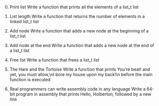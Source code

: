 0. Print list
	Write a function that prints all the elements of a list_t list

1. List length
	Write a function that returns the number of elements in a linked list_t list

2. Add node
	Write a function that adds a new node at the beginning of a list_t list

3. Add node at the end
	Write a function that adds a new node at the end of a list_t list

4. Free list
	Write a function that frees a list_t list

5. The Hare and the Tortoise
	Write a function that prints You're beat! and yet, you must allow,\nI bore my house upon my back!\n before the main function is executed

6. Real programmers can write assembly code in any language
	Write a 64-bit program in assembly that prints Hello, Holberton, followed by a new line
